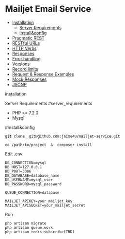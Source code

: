 # Mailjet Email Service
    
* [Installation](#installation)
   * [Server Requirements](#server_requirements)
   * [Install&config](#install&config)
* [Pragmatic REST](#pragmatic-rest)
* [RESTful URLs](#restful-urls)
* [HTTP Verbs](#http-verbs)
* [Responses](#responses)
* [Error handling](#error-handling)
* [Versions](#versions)
* [Record limits](#record-limits)
* [Request & Response Examples](#request--response-examples)
* [Mock Responses](#mock-responses)
* [JSONP](#jsonp)


<a name="installation">installation</a>

Server Requirements 
#server_requirements
  * PHP >= 7.2.0
  * Mysql
  
#install&config
   >  
    git clone  git@github.com:jaime48/mailjet-service.git
   >   
    cd /path/to/project  &  composer install

Edit .env
   >
    DB_CONNECTION=mysql
    DB_HOST=127.0.0.1
    DB_PORT=3306
    DB_DATABASE=database_name
    DB_USERNAME=mysql_user
    DB_PASSWORD=mysql_password

	QUEUE_CONNECTION=database
	 
    MAILJET_APIKEY=your_mailjet_key
    MAILJET_APISECRET=your_mailjet_secret
    
 Run     
   >           
    php artisan migrate
    php artisan queue:work
    php artisan redis:subscribe(TBD)
